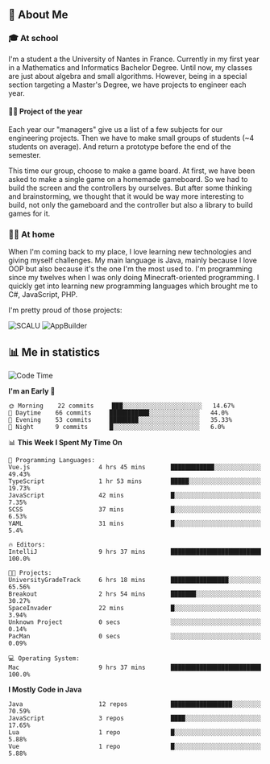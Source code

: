 ## 👀 About Me

### 🎓 At school

I'm a student a the University of Nantes in France. Currently in my first year in a Mathematics and Informatics Bachelor Degree. Until now, my classes are just about algebra and small algorithms. However, being in a special section targeting a Master's Degree, we have projects to engineer each year. 

#### 🔧🔬 Project of the year

Each year our "managers" give us a list of a few subjects for our engineering projects. Then we have to make small groups of students (~4 students on average). And return a prototype before the end of the semester.

This time our group, choose to make a game board. At first, we have been asked to make a single game on a homemade gameboard. So we had to build the screen and the controllers by ourselves. 
But after some thinking and brainstorming, we thought that it would be way more interesting to build, not only the gameboard and the controller but also a library to build games for it.

### 👨‍💻 At home

When I'm coming back to my place, I love learning new technologies and giving myself challenges. My main language is Java, mainly because I love OOP but also because it's the one I'm the most used to. I'm programming since my twelves when I was only doing Minecraft-oriented programming.  I quickly get into learning new programming languages which brought me to C#, JavaScript, PHP. 

I'm pretty proud of those projects:

![SCALU](https://github-readme-stats.vercel.app/api/pin?username=renardfute&repo=SCALU)
![AppBuilder](https://github-readme-stats.vercel.app/api/pin?username=pulsedev2&repo=AppBuilder)

## 📊 Me in statistics
<!--START_SECTION:waka-->
![Code Time](http://img.shields.io/badge/Code%20Time-15%20hrs%2043%20mins-blue)

**I'm an Early 🐤** 

```text
🌞 Morning    22 commits     ███░░░░░░░░░░░░░░░░░░░░░░   14.67% 
🌆 Daytime    66 commits     ███████████░░░░░░░░░░░░░░   44.0% 
🌃 Evening    53 commits     ████████░░░░░░░░░░░░░░░░░   35.33% 
🌙 Night      9 commits      █░░░░░░░░░░░░░░░░░░░░░░░░   6.0%

```


📊 **This Week I Spent My Time On** 

```text
💬 Programming Languages: 
Vue.js                   4 hrs 45 mins       ████████████░░░░░░░░░░░░░   49.43% 
TypeScript               1 hr 53 mins        █████░░░░░░░░░░░░░░░░░░░░   19.73% 
JavaScript               42 mins             █░░░░░░░░░░░░░░░░░░░░░░░░   7.35% 
SCSS                     37 mins             █░░░░░░░░░░░░░░░░░░░░░░░░   6.53% 
YAML                     31 mins             █░░░░░░░░░░░░░░░░░░░░░░░░   5.4%

🔥 Editors: 
IntelliJ                 9 hrs 37 mins       █████████████████████████   100.0%

🐱‍💻 Projects: 
UniversityGradeTrack     6 hrs 18 mins       ████████████████░░░░░░░░░   65.56% 
Breakout                 2 hrs 54 mins       ███████░░░░░░░░░░░░░░░░░░   30.27% 
SpaceInvader             22 mins             █░░░░░░░░░░░░░░░░░░░░░░░░   3.94% 
Unknown Project          0 secs              ░░░░░░░░░░░░░░░░░░░░░░░░░   0.14% 
PacMan                   0 secs              ░░░░░░░░░░░░░░░░░░░░░░░░░   0.09%

💻 Operating System: 
Mac                      9 hrs 37 mins       █████████████████████████   100.0%

```

**I Mostly Code in Java** 

```text
Java                     12 repos            █████████████████░░░░░░░░   70.59% 
JavaScript               3 repos             ████░░░░░░░░░░░░░░░░░░░░░   17.65% 
Lua                      1 repo              █░░░░░░░░░░░░░░░░░░░░░░░░   5.88% 
Vue                      1 repo              █░░░░░░░░░░░░░░░░░░░░░░░░   5.88%

```



<!--END_SECTION:waka-->

